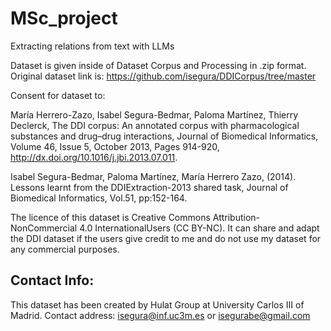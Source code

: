 # MSc_project
Extracting relations from text with  LLMs

Dataset is given inside of Dataset Corpus and Processing in .zip format. Original dataset link is: https://github.com/isegura/DDICorpus/tree/master

Consent for dataset to:

María Herrero-Zazo, Isabel Segura-Bedmar, Paloma Martínez, Thierry Declerck, The DDI corpus: An annotated corpus with pharmacological substances and drug–drug interactions, Journal of Biomedical Informatics, Volume 46, Issue 5, October 2013, Pages 914-920, http://dx.doi.org/10.1016/j.jbi.2013.07.011. 

Isabel Segura-Bedmar, Paloma Martínez, María Herrero Zazo, (2014). Lessons learnt from the DDIExtraction-2013 shared task, Journal of Biomedical Informatics, Vol.51, pp:152-164.


The licence of this dataset is Creative Commons Attribution-NonCommercial 4.0 InternationalUsers (CC BY-NC). It can share and adapt the DDI dataset
if the users give credit to me and do not use my dataset for any commercial purposes.
 
## Contact Info:

This dataset has been created by Hulat Group at University Carlos III of Madrid. 
Contact address: isegura@inf.uc3m.es or isegurabe@gmail.com

